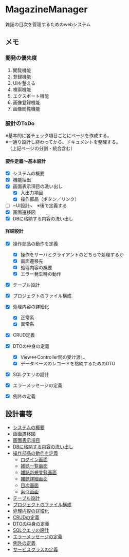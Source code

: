 # MagazineManager
雑誌の目次を管理するためのwebシステム

## メモ

### 開発の優先度
1. 閲覧機能
1. 登録機能
1. UIを整える
1. 検索機能
1. エクスポート機能
1. 画像登録機能
1. 画像閲覧機能

### 設計のToDo
※基本的に各チェック項目ごとにページを作成する。  
※一通り設計し終わってから、ドキュメントを整理する。  
　（上記ページの分割・統合含む）  

#### 要件定義～基本設計
- [x] システムの概要
- [x] 機能抽出
- [x] 画面表示項目の洗い出し
    - [x] 入出力項目
    - [x] 操作部品（ボタン／リンク）
- [ ] ~UI設計~　※後で定義する
- [x] 画面遷移図
- [x] DBに格納する内容の洗い出し

#### 詳細設計
- [x] 操作部品の動作を定義
    - [x] 操作をサーバとクライアントのどちらで処理するか
    - [x] 画面遷移先
    - [x] 処理内容の概要
    - [x] エラー発生時の動作
- [x] テーブル設計
- [x] プロジェクトのファイル構成
- [x] 処理内容の詳細化
    - [x] 正常系
    - [x] 異常系
- [x] CRUD定義
- [x] DTOの中身の定義
    - [x] View⇔Controller間の受け渡し
    - [x] データベースのレコードを格納するためのDTO
- [x] SQLクエリの設計
- [x] エラーメッセージの定義
- [x] 例外の定義


## 設計書等
- [システムの概要](doc/overview.md)
- [画面遷移図](doc/transition-image.md)
- [画面表示項目](doc/io-definition.md)
- [DBに格納する内容の洗い出し](doc/db-item.md)
- [操作部品の動作を定義](doc/action.md)
    - [ログイン画面](doc/action-login.md)
    - [雑誌一覧画面](doc/action-list.md)
    - [雑誌新規登録画面](doc/action-register.md)
    - [雑誌詳細画面](doc/action-detail.md)
    - [目次画面](doc/action-contents.md)
    - [索引画面](doc/action-index.md)
- [テーブル設計](doc/db-design.md)
- [プロジェクトのファイル構成](doc/project-structure.md)
- [処理内容の詳細化](doc/detail-design.md)
- [CRUDの定義](doc/crud.md)
- [DTOの中身の定義](doc/dto-item.md)
- [SQLクエリの設計](doc/sql-query.md)
- [エラーメッセージの定義](doc/error-message.md)
- [例外の定義](doc/exception.md)
- [サービスクラスの定義](doc/service.md)
